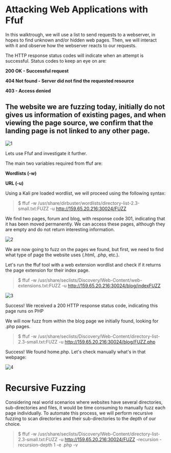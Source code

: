 # Attacking Web Applications with Ffuf
In this walktrough, we will use a list to send requests to a webserver, in hopes to find unknown and/or hidden web pages. Then, we will interact with it and observe how the webserver reacts to our requests. 

The HTTP response status codes will indicate when an attempt is successful. Status codes to keep an eye on are:

**200 OK - Successful request**

**404 Not found - Server did not find the requested resource**

**403 - Access denied**




## The website we are fuzzing today, initially do not gives us information of existing pages, and when viewing the page source, we confirm that the landing page is not linked to any other page.

![1](https://github.com/LaraBruno/Attacking-Web-Applications-with-Ffuf/assets/37584600/7c044473-44b9-4ca0-9524-383bd1686e06)


Lets use Ffuf and investigate it further.

The main two variables required from ffuf are:

**Wordlists (-w)**

**URL (-u)**

Using a Kali pre loaded wordlist, we will proceed using the following syntax:

> $ ffuf -w /usr/share/dirbuster/wordlists/directory-list-2.3-small.txt:FUZZ -u http://159.65.20.216:30024/FUZZ

We find two pages, forum and blog, with response code 301, indicating that it has been moved permanently.
We can access these pages, although they are empty and do not return interesting information.

![2](https://github.com/LaraBruno/Attacking-Web-Applications-with-Ffuf/assets/37584600/2866582f-c8f4-48d5-bcdf-9c099d889201)


We are now going to fuzz on the pages we found, but first, we need to find what type of page the website uses (.html, .php, etc.).

Let's run the ffuf tool with a web extension wordlist and check if it returns the page extension for their index page.

> $ ffuf -w /usr/share/seclists/Discovery/Web-Content/web-extensions.txt:FUZZ -u http://159.65.20.216:30024/blog/indexFUZZ

![3](https://github.com/LaraBruno/Attacking-Web-Applications-with-Ffuf/assets/37584600/4ccfd2f7-66e3-4c4a-9a5f-d7096ea43c82)


Success! We received a 200 HTTP response status code, indicating this page runs on PHP

We will now fuzz from within the blog page we initially found, looking for .php pages.

> $ ffuf -w /usr/share/seclists/Discovery/Web-Content/directory-list-2.3-small.txt:FUZZ -u http://159.65.20.216:30024/blog/FUZZ.php

Success! We found home.php. Let's check manually what's in that webpage:

![4](https://github.com/LaraBruno/Attacking-Web-Applications-with-Ffuf/assets/37584600/7d81c675-c281-4e51-af5d-b324e2f50463)


# Recursive Fuzzing

Considering real world scenarios where websites have several directories, sub-directories and files, it would be time consuming to manually fuzz each page individually. To automate this process, we will perform recursive fuzzing to scan directories and their sub-directories to the depth of our choice.

> $ ffuf -w /usr/share/seclists/Discovery/Web-Content/directory-list-2.3-small.txt:FUZZ -u http://159.65.20.216:30024/FUZZ -recursion -recursion-depth 1 -e .php -v
